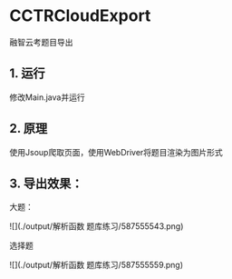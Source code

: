 # CCTRCloudExport

融智云考题目导出



## 1. 运行

修改Main.java并运行

## 2. 原理

使用Jsoup爬取页面，使用WebDriver将题目渲染为图片形式

## 3. 导出效果：

大题：

![](./output/解析函数 题库练习/587555543.png)

选择题

![](./output/解析函数 题库练习/587555559.png)